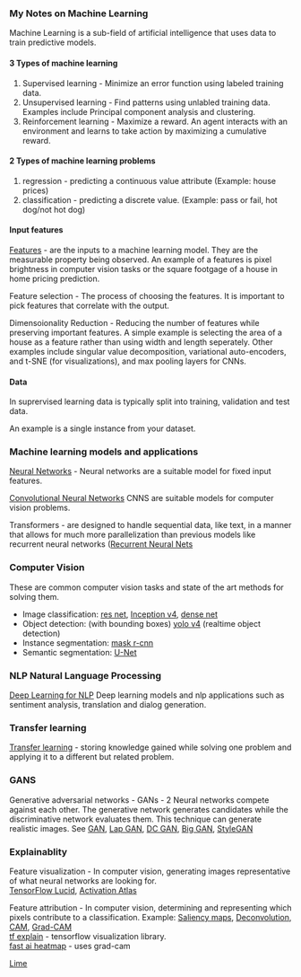 ### My Notes on Machine Learning

Machine Learning is a sub-field of artificial intelligence that uses data to train predictive models.  

#### 3 Types of machine learning
1. Supervised learning - Minimize an error function using labeled training data.  
2. Unsupervised learning - Find patterns using unlabled training data. Examples include Principal component analysis and clustering. 
3. Reinforcement learning - Maximize a reward. An agent interacts with an environment and learns to take action by maximizing a cumulative reward.   

#### 2 Types of machine learning problems
1. regression - predicting a continuous value attribute (Example: house prices)
2. classification - predicting a discrete value. (Example: pass or fail, hot dog/not hot dog)

#### Input features
[Features](https://en.wikipedia.org/wiki/Feature_(machine_learning)) - are the inputs to a machine learning model. They are the measurable property being observed.  An example of a features is pixel brightness in computer vision tasks or the square footgage of a house in home pricing prediction.  
  
Feature selection - The process of choosing the features. It is important to pick features that correlate with the output. 

Dimensoionality Reduction - Reducing the number of features while preserving important features. A simple example is selecting the area of a house as a feature rather than using width and length seperately. Other examples include singular value decomposition, variational auto-encoders, and t-SNE (for visualizations), and max pooling layers for CNNs.

#### Data
In suprervised learning data is typically split into training, validation and test data.  

An example is a single instance from your dataset.  

### Machine learning models and applications

[Neural Networks](https://github.com/andrewt3000/MachineLearning/blob/master/neuralNets.md) - Neural networks are a suitable model for fixed input features.  

[Convolutional Neural Networks](https://github.com/andrewt3000/MachineLearning/blob/master/cnn4Images.md) CNNS  are suitable models for computer vision problems.   

Transformers - are designed to handle sequential data, like text, in a manner that allows for much more parallelization than previous models like recurrent neural networks ([Recurrent Neural Nets](https://github.com/andrewt3000/MachineLearning/blob/master/rnn.md)

### Computer Vision
These are common computer vision tasks and state of the art methods for solving them.  

- Image classification: [res net](https://arxiv.org/abs/1512.03385), [Inception v4](https://arxiv.org/abs/1602.07261), [dense net](https://arxiv.org/abs/1608.06993)   
- Object detection: (with bounding boxes) [yolo v4](https://arxiv.org/abs/2004.10934) (realtime object detection)   
- Instance segmentation: [mask r-cnn](https://arxiv.org/abs/1703.06870)  
- Semantic segmentation:  [U-Net](https://arxiv.org/abs/1505.04597)  

### NLP Natural Language Processing
[Deep Learning for NLP](https://github.com/andrewt3000/DL4NLP/blob/master/README.md) Deep learning models and nlp applications such as sentiment analysis, translation and dialog generation.  

### Transfer learning
[Transfer learning](https://en.wikipedia.org/wiki/Transfer_learning) - storing knowledge gained while solving one problem and applying it to a different but related problem.

### GANS
Generative adversarial networks - GANs - 2 Neural networks compete against each other. The generative network generates candidates while the discriminative network evaluates them. This technique can generate realistic images. See [GAN](https://arxiv.org/abs/1406.2661), [Lap GAN](https://arxiv.org/abs/1506.05751), [DC GAN](https://arxiv.org/abs/1511.06434), [Big GAN](https://arxiv.org/abs/1809.11096), [StyleGAN](https://arxiv.org/abs/1812.04948)   

### Explainablity
Feature visualization - In computer vision, generating images representative of what neural networks are looking for.   
[TensorFlow Lucid](https://github.com/tensorflow/lucid/),  [Activation Atlas](https://distill.pub/2019/activation-atlas/)  

Feature attribution - In computer vision, determining and representing which pixels contribute to a classification. Example: [Saliency maps](https://arxiv.org/pdf/1312.6034.pdf), [Deconvolution](https://cs.nyu.edu/~fergus/papers/zeilerECCV2014.pdf), [CAM](https://arxiv.org/pdf/1512.04150.pdf), [Grad-CAM](https://arxiv.org/abs/1610.02391)  
[tf explain](https://github.com/sicara/tf-explain) - tensorflow visualization library.  
[fast ai heatmap](https://docs.fast.ai/vision.learner.html#_cl_int_plot_top_losses) - uses grad-cam  
  
[Lime](https://github.com/marcotcr/lime) 
